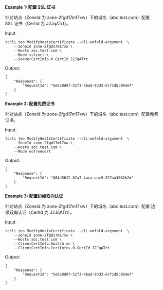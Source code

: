 **Example 1: 配置 SSL 证书**

针对站点（ZoneId 为 zone-2fgd17m17xw）下的域名（abc.test.com）配置 SSL 证书（CertId 为 J2JqATrt）。

Input: 

```
tccli teo ModifyHostsCertificate --cli-unfold-argument  \
    --ZoneId zone-2fgd17m17xw \
    --Hosts abc.test.com \
    --Mode sslcert \
    --ServerCertInfo.0.CertId J2JqATrt
```

Output: 
```
{
    "Response": {
        "RequestId": "5e5a0d0f-52f3-4bad-9bd3-dcf1d5c954e7"
    }
}
```

**Example 2: 配置免费证书**

针对站点（ZoneId 为 zone-2fgd17m17xw）下的域名（abc.test.com）配置免费证书。

Input: 

```
tccli teo ModifyHostsCertificate --cli-unfold-argument  \
    --ZoneId zone-2fgd17m17xw \
    --Hosts abc.test.com \
    --Mode eofreecert
```

Output: 
```
{
    "Response": {
        "RequestId": "084d5612-67a7-4aca-aac9-827aa3662b2d"
    }
}
```

**Example 3: 配置边缘双向认证**

针对站点（ZoneId 为 zone-2fgd17m17xw）下的域名（abc.test.com）配置 边缘双向认证（CertId 为 J2JqATrt）。

Input: 

```
tccli teo ModifyHostsCertificate --cli-unfold-argument  \
    --ZoneId zone-2fgd17m17xw \
    --Hosts abc.test.com \
    --ClientCertInfo.Switch on \
    --ClientCertInfo.CertInfos.0.CertId J2JqATrt
```

Output: 
```
{
    "Response": {
        "RequestId": "5e5a0d0f-52f3-4bad-9bd3-dcf1d5c954e7"
    }
}
```

